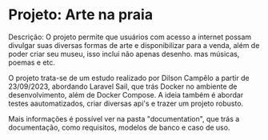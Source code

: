 # Projeto: Arte na praia

Descrição: O projeto permite que usuários com acesso a internet possam divulgar suas diversas formas de arte e disponibilizar para a venda, além de poder criar seu museu, isso inclui não apenas desenho. mas músicas, poemas e etc.

O projeto trata-se de um estudo realizado por Dilson Campêlo a partir de 23/09/2023, abordando Laravel Sail, que trás Docker no ambiente de desenvolvimento, além de Docker Compose. A ideia também é abordar testes aautomatizados, criar diversas api's e trazer um projeto robusto.

Mais informações é possível ver na pasta "documentation", que trás a documentação, como requisitos, modelos de banco e caso de uso.






